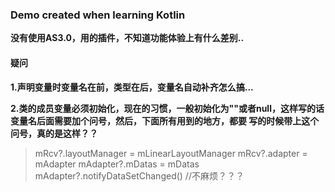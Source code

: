 ### Demo created when learning Kotlin
**没有使用AS3.0，用的插件，不知道功能体验上有什么差别..**

#### 疑问

**1.声明变量时变量名在前，类型在后，变量名自动补齐怎么搞...**

**2.类的成员变量必须初始化，现在的习惯，一般初始化为""或者null，这样写的话变量名后面需要加个问号，然后，下面所有用到的地方，都要
写的时候带上这个问号，真的是这样？？**
> mRcv?.layoutManager = mLinearLayoutManager
 mRcv?.adapter = mAdapter
 mAdapter?.mDatas = mDatas
 mAdapter?.notifyDataSetChanged()
 //不麻烦？？？